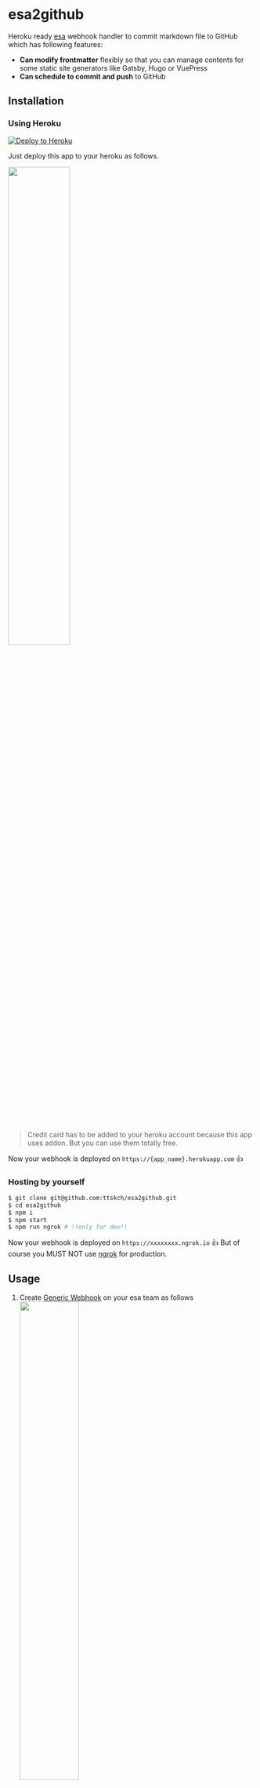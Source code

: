 # esa2github

Heroku ready [esa](https://esa.io/) webhook handler to commit markdown file to GitHub which has following features:

* **Can modify frontmatter** flexibly so that you can manage contents for some static site generators like Gatsby, Hugo or VuePress
* **Can schedule to commit and push** to GitHub

## Installation

### Using Heroku

[![Deploy to Heroku](https://www.herokucdn.com/deploy/button.svg)](https://heroku.com/deploy?template=https://github.com/ttskch/esa2github)

Just deploy this app to your heroku as follows.

<img src="https://user-images.githubusercontent.com/4360663/82407879-49672800-9aa5-11ea-954e-a06a02e7501f.png" width="50%">

> Credit card has to be added to your heroku account because this app uses addon. But you can use them totally free. 

Now your webhook is deployed on `https://{app_name}.herokuapp.com` 👍

### Hosting by yourself

```bash
$ git clone git@github.com:ttskch/esa2github.git
$ cd esa2github
$ npm i
$ npm start
$ npm run ngrok # !!only for dev!!
```

Now your webhook is deployed on `https://xxxxxxxx.ngrok.io` 👍 But of course you MUST NOT use [ngrok](https://ngrok.com/) for production.

## Usage

1. Create [Generic Webhook](https://docs.esa.io/posts/37) on your esa team as follows<br><img src="https://user-images.githubusercontent.com/4360663/82407645-b201d500-9aa4-11ea-8d79-1d7914015099.png" width="50%">
1. Create or update some posts on esa
1. Your GitHub repository will be updated 🎉

### Prepending your own frontmatter

You can prepend your own frontmatter to posts 🎉

If the post has following contents:

```
blog/2020-05-01
```

````
```
---
title: Hello, esa2github
tags:
  - esa
  - github
date: 2020-05-01
---
```

## Hello
````

Then esa2github creates markdown file like:

```
---
title: Hello, esa2github
category: blog
tags:
  - esa
  - github
published: true
number: 123
date: 2020-05-01
---

## Hello
```

Or if `ESA_DISABLE_DEFAULT_FRONTMATTER` is true, like:

```
---
title: Hello, esa2github
tags:
  - esa
  - github
date: 2020-05-01
---

## Hello
```

### Scheduling commitment

You can schedule to commit and push to GitHub for each posts 🎉

To do it, just add `commitAt` property with string value which is acceptable by [dayjs](https://github.com/iamkun/dayjs) to frontmatter of the post.

````
```
---
commitAt: 2020-05-02 18:00:00 +0900
---
```
````

#### If you're hosting by yourself

You have to do just two things before.

1. Set `MONGODB_URI` envvar like as follows:
    ```
    MONGODB_URI=mongodb://{user}:{password}@{host}:{port}/{db}
    ````
1. Run worker process as follows:
    ```bash
    $ npm run worker
    ```

> Using [MongoDB Atlas](https://www.mongodb.com/cloud) is maybe reasonable for you 👍

Enjoy!
